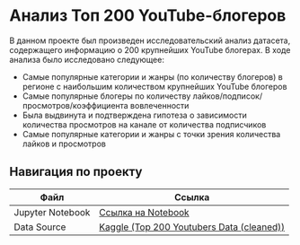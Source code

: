 # Анализ Топ 200 YouTube-блогеров

В данном проекте был произведен исследовательский анализ датасета, содержащего информацию о 200 крупнейших YouTube блогерах.
В ходе анализа было исследовано следующее:
* Самые популярные категории и жанры (по количеству блогеров) в регионе с наибольшим количеством крупнейших YouTube блогеров
* Самые популярные блогеры по количеству лайков/подписок/просмотров/коэффициента вовлеченности
* Была выдвинута и подтверждена гипотеза о зависимости количества просмотров на канале от количества подписчиков
* Самые популярные категории и жанры с точки зрения количества лайков и просмотров


## Навигация по проекту

| Файл | Ссылка |
| --- | --- |
| Jupyter Notebook | [Ссылка на Notebook](https://github.com/gorbunovvitaly/Top_200_Youtubers_analysis/blob/main/EDA%20Top%20200%20Youtubers.ipynb)
| Data Source | [Kaggle (Top 200 Youtubers Data (cleaned))](https://www.kaggle.com/datasets/syedjaferk/top-200-youtubers-cleaned)|
